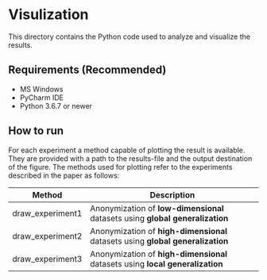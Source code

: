 Visulization
====

This directory contains the Python code used to analyze and visualize the results.

Requirements (Recommended)
------
- MS Windows
- PyCharm IDE
- Python 3.6.7 or newer

How to run
------
For each experiment a method capable of plotting the result is available. They are provided with a path to the results-file and the output destination of the figure.
The methods used for plotting refer to the experiments described in the paper as follows:

| Method | Description  |
|-|-|
draw_experiment1 | Anonymization of **low-dimensional** datasets using **global generalization**
draw_experiment2 | Anonymization of **high-dimensional** datasets using **global generalization** 
draw_experiment3 | Anonymization of **high-dimensional** datasets using **local generalization**

